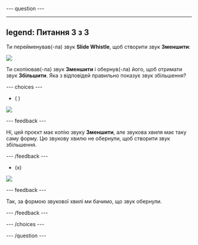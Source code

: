 --- question ---

---
legend: Питання 3 з 3
---

Ти перейменував(-ла) звук **Slide Whistle**, щоб створити звук **Зменшити**:

![](images/just-shrink.png)

Ти скопіював(-ла) звук **Зменшити** і обернув(-ла) його, щоб отримати звук **Збільшити**. Яка з відповідей правильно показує звук збільшення?


--- choices ---

- ( )

![](images/grow-shrink-same.png)

 --- feedback ---

 Ні, цей проєкт має копію звуку **Зменшити**, але звукова хвиля має таку саму форму. Цю звукову хвилю не обернули, щоб створити звук збільшення.

 --- /feedback ---

- (x)

![](images/grow-shrink-reversed.png)

 --- feedback ---

 Так, за формою звукової хвилі ми бачимо, що звук обернули.

 --- /feedback ---

--- /choices ---

--- /question ---
